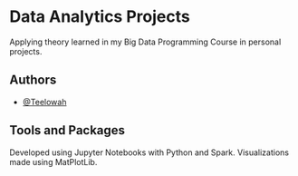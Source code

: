 # Data Analytics Projects

Applying theory learned in my Big Data Programming Course in personal projects.


## Authors

- [@Teelowah](https://www.github.com/Teelowah)


## Tools and Packages

Developed using Jupyter Notebooks with Python and Spark. Visualizations made using MatPlotLib. 
